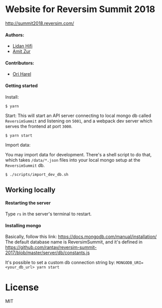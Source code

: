# Website for Reversim Summit 2018
http://summit2018.reversim.com/

#### Authors:

* [Lidan Hifi](https://www.linkedin.com/in/lidan)
* [Amit Zur](https://github.com/amitzur)

#### Contributors:

* [Ori Harel](https://github.com/oriharel)

#### Getting started

Install:
```
$ yarn
```

Start:
This will start an API server connecting to local mongo db called `ReversimSummit` and listening on `5001`, and a webpack dev server which serves the frontend at port `3000`. 
```
$ yarn start
```

Import data:

You may import data for development. There's a shell script to do that, which takes `/data/*.json` files into your local mongo setup at the `ReversimSummit` db.
```
$ ./scripts/import_dev_db.sh
```
## Working locally
#### Restarting the server
Type `rs` in the server's terminal to restart.

#### Installing mongo
Basically, follow this link: https://docs.mongodb.com/manual/installation/  
The default database name is ReversimSummit, and it's defined in https://github.com/rantav/reversim-summit-2017/blob/master/server/db/constants.js

It's possible to set a custom db connection string by: `MONGODB_URI=<your_db_url> yarn start` 


# License
MIT
